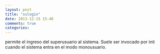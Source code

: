 ```yaml
---
layout: post
title: "sulogin"
date: 2013-12-15 15:46
comments: true
categories: 
---
```

permite el ingreso del superusuario al sistema. Suele ser invocado por init cuando el sistema entra en el modo monousuario.

